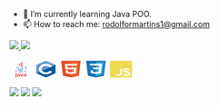 
- 🌱 I’m currently learning Java POO.
- 📫 How to reach me: rodolformartins1@gmail.com

<div>
  <a href="https://github.com/rodolformartins">
  <img height="180em" src="https://github-readme-stats.vercel.app/api?username=rodolformartins&show_icons=true&theme=dark&include_all_commits=true&count_private=true"/>
  <img height="180em" src="https://github-readme-stats.vercel.app/api/top-langs/?username=rodolformartins&layout=compact&langs_count=7&theme=dark"/></a>
</div>


<div style="display: inline_block">
  <br>
  <img align="center" alt="Rodolf-Java" height="30" width="40" src="https://raw.githubusercontent.com/devicons/devicon/master/icons/java/java-original-wordmark.svg">
  <img align="center" alt="Rodolf-Js" height="30" width="40" src="https://raw.githubusercontent.com/devicons/devicon/master/icons/c/c-original.svg">
  <img align="center" alt="Rodolf-Ts" height="30" width="40" src="https://raw.githubusercontent.com/devicons/devicon/master/icons/html5/html5-original.svg">
  <img align="center" alt="Rodolf-React" height="30" width="40" src="https://raw.githubusercontent.com/devicons/devicon/master/icons/css3/css3-original.svg">
  <img align="center" alt="Rodolf-HTML" height="30" width="40" src="https://raw.githubusercontent.com/devicons/devicon/master/icons/javascript/javascript-plain.svg">
  
  <br>
  <br>

  
       
 <div> 
   <a href="https://www.instagram.com/rmartins_13/" target="_blank"><img src="https://img.shields.io/badge/-Instagram-%23E4405F?style=for-the-badge&logo=instagram&logoColor=white" target="_blank"></a>
  <a href = "mailto:rodolformartins1@gmail.com"><img src="https://img.shields.io/badge/-Gmail-%23333?style=for-the-badge&logo=gmail&logoColor=white" target="_blank"></a>
  <a href="https://www.linkedin.com/in/rodolfor-martins/" target="_blank"><img src="https://img.shields.io/badge/-LinkedIn-%230077B5?style=for-the-badge&logo=linkedin&logoColor=white" target="_blank"></a> 
 
 
 
</div>
